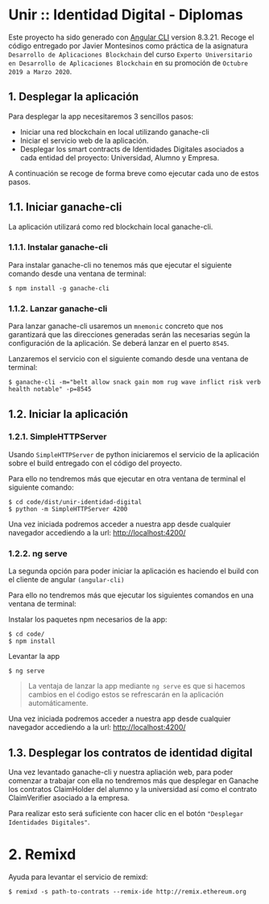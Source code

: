 # Unir :: Identidad Digital - Diplomas

Este proyecto ha sido generado con [Angular CLI](https://github.com/angular/angular-cli) version 8.3.21. 
Recoge el código entregado por Javier Montesinos como práctica de la asignatura 
`Desarrollo de Aplicaciones Blockchain` del curso
`Experto Universitario en Desarrollo de Aplicaciones Blockchain` en su promoción de `Octubre 2019 a Marzo 2020`.

## 1. Desplegar la aplicación

Para desplegar la app necesitaremos 3 sencillos pasos:
 * Iniciar una red blockchain en local utilizando ganache-cli
 * Iniciar el servicio web de la aplicación.
 * Desplegar los smart contracts de Identidades Digitales asociados a cada entidad del proyecto: Universidad, Alumno y Empresa.

A continuación se recoge de forma breve como ejecutar cada uno de estos pasos.

## 1.1. Iniciar ganache-cli
La aplicación utilizará como red blockchain local ganache-cli.

### 1.1.1. Instalar ganache-cli
Para instalar ganache-cli no tenemos más que ejecutar el siguiente comando desde una ventana de terminal:

```console
$ npm install -g ganache-cli
```

### 1.1.2. Lanzar ganache-cli
Para lanzar ganache-cli usaremos un `mnemonic` concreto que nos garantizará que las direcciones generadas
serán las necesarias según la configuración de la aplicación. Se deberá lanzar en el puerto `8545`.

Lanzaremos el servicio con el siguiente comando desde una ventana de terminal:

```console
$ ganache-cli -m="belt allow snack gain mom rug wave inflict risk verb health notable" -p=8545
```

## 1.2. Iniciar la aplicación

### 1.2.1. SimpleHTTPServer
Usando `SimpleHTTPServer` de python iniciaremos el servicio de la aplicación sobre el build entregado con el código del proyecto.

Para ello no tendremos más que ejecutar en otra ventana de terminal el siguiente comando:

```console
$ cd code/dist/unir-identidad-digital
$ python -m SimpleHTTPServer 4200
```

Una vez iniciada podremos acceder a nuestra app desde cualquier navegador accediendo a la url: [http://localhost:4200/](http://localhost:4200/)

### 1.2.2. ng serve
La segunda opción para poder iniciar la aplicación es haciendo el build con el cliente de angular `(angular-cli)`

Para ello no tendremos más que ejecutar los siguientes comandos en una ventana de terminal:

Instalar los paquetes npm necesarios de la app:

```console
$ cd code/
$ npm install
```
Levantar la app

```console
$ ng serve
```

>La ventaja de lanzar la app mediante `ng serve` es que si hacemos cambios en el ćodigo estos se refrescarán
>en la aplicación automáticamente.

Una vez iniciada podremos acceder a nuestra app desde cualquier navegador accediendo a la url: [http://localhost:4200/](http://localhost:4200/)

## 1.3. Desplegar los contratos de identidad digital

Una vez levantado ganache-cli y nuestra apliación web, para poder comenzar a trabajar con ella no tendremos más que desplegar 
en Ganache los contratos ClaimHolder del alumno y la universidad así como el contrato ClaimVerifier asociado a la 
empresa.

Para realizar esto será suficiente con hacer clic en el botón `"Desplegar Identidades Digitales"`.


# 2. Remixd

Ayuda para levantar el servicio de remixd:

```console
$ remixd -s path-to-contrats --remix-ide http://remix.ethereum.org
```